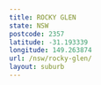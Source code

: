 ```yaml
---
title: ROCKY GLEN
state: NSW
postcode: 2357
latitude: -31.193339
longitude: 149.263874
url: /nsw/rocky-glen/
layout: suburb
---
```


